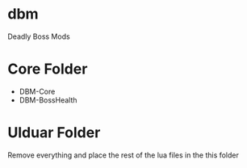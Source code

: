 # dbm
Deadly Boss Mods

# Core Folder
- DBM-Core 
- DBM-BossHealth

# Ulduar Folder
Remove everything and place the rest of the lua files in the this folder
